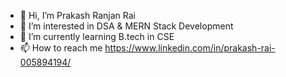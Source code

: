 - 👋 Hi, I’m Prakash Ranjan Rai
- 👀 I’m interested in DSA & MERN Stack Development
- 🌱 I’m currently learning B.tech in CSE
- 📫 How to reach me https://www.linkedin.com/in/prakash-rai-005894194/

<!---
prakash912/prakash912 is a ✨ special ✨ repository because its `README.md` (this file) appears on your GitHub profile.
You can click the Preview link to take a look at your changes.
--->

